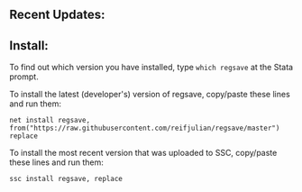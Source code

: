 ## Recent Updates:

## Install:

To find out which version you have installed, type `which regsave` at the Stata prompt.

To install the latest (developer's) version of regsave, copy/paste these lines and run them:

```
net install regsave, from("https://raw.githubusercontent.com/reifjulian/regsave/master") replace
```

To install the most recent version that was uploaded to SSC, copy/paste these lines and run them:
```
ssc install regsave, replace
```

